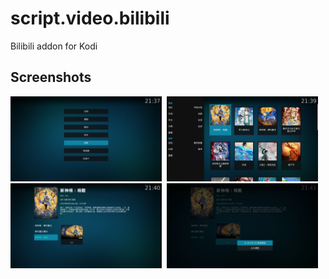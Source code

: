 # script.video.bilibili
Bilibili addon for Kodi

## Screenshots

<img src="./resources/media/screenshot-01.jpg" width="48%">&nbsp;
<img src="./resources/media/screenshot-02.jpg" width="48%">
<img src="./resources/media/screenshot-03.jpg" width="48%">&nbsp;
<img src="./resources/media/screenshot-04.jpg" width="48%">
